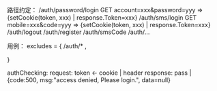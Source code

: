 路径约定：
/auth/password/login    GET account=xxx&password=yyy    => {setCookie(token, xxx) | response.Token=xxx}
/auth/sms/login         GET mobile=xxx&code=yyy         => {setCookie(token, xxx) | response.Token=xxx} 
/auth/logout
/auth/register
/auth/smsCode
/auth/...

用例：
excludes = {
    /auth/* ,
    
}


authChecking:
request: token <- cookie | header
response: pass | {code:500, msg:"access denied, Please login.", data=null}
